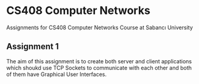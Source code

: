 # CS408 Computer Networks
Assignments for CS408 Computer Networks Course at Sabancı University

## Assignment 1
The aim of this assignment is to create both server and client applications which shoukd use TCP Sockets to communicate with each other and both of them have Graphical User Interfaces. 

